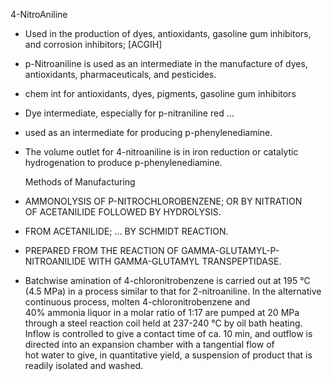 4-NitroAniline  
      
* Used in the production of dyes, antioxidants, gasoline gum inhibitors, and corrosion inhibitors; \[ACGIH\]  
* p-Nitroaniline is used as an intermediate in the manufacture of dyes, antioxidants, pharmaceuticals, and pesticides.  
* chem int for antioxidants, dyes, pigments, gasoline gum inhibitors  
* Dye intermediate, especially for p-nitraniline red ...  
* used as an intermediate for producing p-phenylenediamine.  
* The volume outlet for 4-nitroaniline is in iron reduction or catalytic hydrogenation to produce p-phenylenediamine.

  Methods of Manufacturing

* AMMONOLYSIS OF P-NITROCHLOROBENZENE; OR BY NITRATION OF ACETANILIDE FOLLOWED BY HYDROLYSIS.  
* FROM ACETANILIDE; ... BY SCHMIDT REACTION.  
* PREPARED FROM THE REACTION OF GAMMA-GLUTAMYL-P-NITROANILIDE WITH GAMMA-GLUTAMYL TRANSPEPTIDASE.  
* Batchwise amination of 4-chloronitrobenzene is carried out at 195 °C (4.5 MPa) in a process similar to that for 2-nitroaniline. In the alternative continuous process, molten 4-chloronitrobenzene and 40% ammonia liquor in a molar ratio of 1:17 are pumped at 20 MPa through a steel reaction coil held at 237-240 °C by oil bath heating. Inflow is controlled to give a contact time of ca. 10 min, and outflow is directed into an expansion chamber with a tangential flow of hot water to give, in quantitative yield, a suspension of product that is readily isolated and washed.